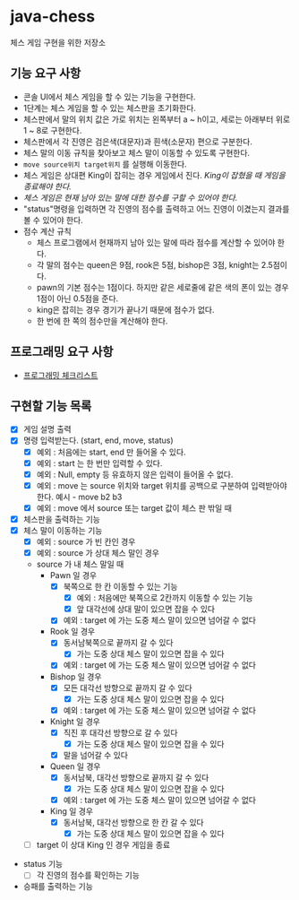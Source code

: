 # java-chess
체스 게임 구현을 위한 저장소

## 기능 요구 사항
* 콘솔 UI에서 체스 게임을 할 수 있는 기능을 구현한다.
* 1단계는 체스 게임을 할 수 있는 체스판을 초기화한다.
* 체스판에서 말의 위치 값은 가로 위치는 왼쪽부터 a ~ h이고, 세로는 아래부터 위로 1 ~ 8로 구현한다.
* 체스판에서 각 진영은 검은색(대문자)과 흰색(소문자) 편으로 구분한다.
* 체스 말의 이동 규칙을 찾아보고 체스 말이 이동할 수 있도록 구현한다.
* `move source위치 target위치` 를 실행해 이동한다.
* 체스 게임은 상대편 King이 잡히는 경우 게임에서 진다. *King이 잡혔을 때 게임을 종료해야 한다.*
* *체스 게임은 현재 남아 있는 말에 대한 점수를 구할 수 있어야 한다.*
* "status"명령을 입력하면 각 진영의 점수를 출력하고 어느 진영이 이겼는지 결과를 볼 수 있어야 한다.
* 점수 계산 규칙
    * 체스 프로그램에서 현재까지 남아 있는 말에 따라 점수를 계산할 수 있어야 한다.
    * 각 말의 점수는 queen은 9점, rook은 5점, bishop은 3점, knight는 2.5점이다.
    * pawn의 기본 점수는 1점이다. 하지만 같은 세로줄에 같은 색의 폰이 있는 경우 1점이 아닌 0.5점을 준다.
    * king은 잡히는 경우 경기가 끝나기 때문에 점수가 없다.
    * 한 번에 한 쪽의 점수만을 계산해야 한다.
    
## 프로그래밍 요구 사항
* [프로그래밍 체크리스트](https://github.com/woowacourse/woowacourse-docs/blob/master/cleancode/pr_checklist.md)

## 구현할 기능 목록
* [x] 게임 설명 출력
* [x] 명령 입력받는다. (start, end, move, status)
    * [x] 예외 : 처음에는 start, end 만 들어올 수 있다.
    * [x] 예외 : start 는 한 번만 입력할 수 있다.
    * [x] 예외 : Null, empty 등 유효하지 않은 입력이 들어올 수 없다.
    * [x] 예외 : move 는 source 위치와 target 위치를 공백으로 구분하여 입력받아야 한다. 예시 - move b2 b3
    * [x] 예외 : move 에서 source 또는 target 값이 체스 판 밖일 때
* [x] 체스판을 출력하는 기능
* [x] 체스 말이 이동하는 기능
    * [x] 예외 : source 가 빈 칸인 경우
    * [x] 예외 : source 가 상대 체스 말인 경우
    * source 가 내 체스 말일 때
        * Pawn 일 경우
            * [x] 북쪽으로 한 칸 이동할 수 있는 기능
                * [x] 예외 : 처음에만 북쪽으로 2칸까지 이동할 수 있는 기능
                * [x] 앞 대각선에 상대 말이 있으면 잡을 수 있다
            * [x] 예외 : target 에 가는 도중 체스 말이 있으면 넘어갈 수 없다
        * Rook 일 경우
            * [x] 동서남북쪽으로 끝까지 갈 수 있다
                * [x] 가는 도중 상대 체스 말이 있으면 잡을 수 있다
            * [x] 예외 : target 에 가는 도중 체스 말이 있으면 넘어갈 수 없다
        * Bishop 일 경우
            * [x] 모든 대각선 방향으로 끝까지 갈 수 있다
                * [x] 가는 도중 상대 체스 말이 있으면 잡을 수 있다
            * [x] 예외 : target 에 가는 도중 체스 말이 있으면 넘어갈 수 없다
        * Knight 일 경우
            * [x] 직진 후 대각선 방향으로 갈 수 있다
                * [x] 가는 도중 상대 체스 말이 있으면 잡을 수 있다
            * [x] 말을 넘어갈 수 있다
        * Queen 일 경우
            * [x] 동서남북, 대각선 방향으로 끝까지 갈 수 있다
                * [x] 가는 도중 상대 체스 말이 있으면 잡을 수 있다
            * [x] 예외 : target 에 가는 도중 체스 말이 있으면 넘어갈 수 없다
        * King 일 경우
            * [x] 동서남북, 대각선 방향으로 한 칸 갈 수 있다
                * [x] 가는 도중 상대 체스 말이 있으면 잡을 수 있다
                
    * [ ] target 이 상대 King 인 경우 게임을 종료
* status 기능
    * [ ] 각 진영의 점수를 확인하는 기능
* 승패를 출력하는 기능
